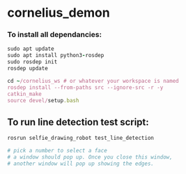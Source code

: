 # cornelius_demon

### To install all dependancies:
~~~Ruby
sudo apt update
sudo apt install python3-rosdep
sudo rosdep init
rosdep update

cd ~/cornelius_ws # or whatever your workspace is named
rosdep install --from-paths src --ignore-src -r -y
catkin_make
source devel/setup.bash
~~~


## To run line detection test script:

~~~Ruby
rosrun selfie_drawing_robot test_line_detection

# pick a number to select a face
# a window should pop up. Once you close this window,
# another window will pop up showing the edges.
~~~
